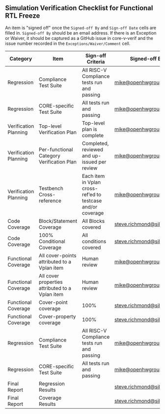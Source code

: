 ## Simulation Verification Checklist for Functional RTL Freeze
An item is "signed off" once the `Signed-off By` and `Sign-off Date` cells are filled in. `Signed-off By` should be an email address.  If there is an Exception or Waiver, it should be captured as a GitHub issue in core-v-verif and the issue number recorded in the `Exceptions/Waiver/Comment` cell.


| Category              | Item                                            | Sign-off Criteria                                           | Signed-off By                                  | Signed-off Date  | Exceptions/Waiver                                            |
| --------------------- | ----------------------------------------------- | ----------------------------------------------------------- | ---------------------------------------------- | ---------- | ------------------------------------------------------------ |
| Regression            | Compliance Test Suite                           | All RISC-V Compliance tests run and passing                 | mike@openhwgroup.org                           | 2020-12-01 | https://github.com/openhwgroup/core-v-verif/issues/412       |
| Regression            | CORE-specific Test Suite                        | All tests run and passing                                   | mike@openhwgroup.org                           | yyyy-mm-dd | Captured as core-v-verif issues                              |
| Verification Planning | Top-level Verification Plan                     | Top-level plan is complete                                  | mike@openhwgroup.org                           | 2020-10-01 | None allowed                                                 |
| Verification Planning | Per-functional Category Verification Plan       | Completed, reviewed and up-issued per review                | mike@openhwgroup.org                           | 2020-11-20 | Captured as core-v-docs issues                               |
| Verification Planning | Testbench Cross-reference                       | Each item in Vplan cross-ref’ed to testcase and/or coverage | mike@openhwgroup.org                           | yyyy-mm-dd | Captured as core-v-docs issues                               |
| Code Coverage         | Block/Statement Coverage                        | All Blocks covered                                          | steve.richmond@silabs.com                      | yyyy-mm-dd | None allowed exception for those related to fixed parameters |
| Code Coverage         | 100% Conditional Coverage                       | All conditions covered                                      | steve.richmond@silabs.com                      | yyyy-mm-dd | Captured as core-v-verif issues                              |
| Functional Coverage   | All cover-points attributed to a Vplan item     | Human review                                                | mike@openhwgroup.org                           | yyyy-mm-dd | Captured as core-v-verif issues                              |
| Functional Coverage   | All cover properties attributed to a Vplan item | Human review                                                | mike@openhwgroup.org                           | yyyy-mm-dd | Captured as core-v-verif issues                              |
| Functional Coverage   | Cover-point coverage                            | 100%                                                        | steve.richmond@silabs.com                      | yyyy-mm-dd | Captured as core-v-verif issues                              |
| Functional Coverage   | Cover-property coverage                         | 100%                                                        | steve.richmond@silabs.com                      | yyyy-mm-dd | Captured as core-v-verif issues                              |
| Regression            | Compliance Test Suite                           | All RISC-V Compliance tests run and passing                 | mike@openhwgroup.org                           | 2020-12-01 | https://github.com/openhwgroup/core-v-verif/issues/412       |
| Regression            | CORE-specific Test Suite                        | All tests run and passing                                   | mike@openhwgroup.org                           | yyyy-mm-dd | Captured as core-v-verif issues                              |
| Final Report          | Regression Results                              |                                                             | steve.richmond@silabs.com                      | yyyy-mm-dd |                                                              |
| Final Report          | Coverage Results                                |                                                             | steve.richmond@silabs.com                      | yyyy-mm-dd |                                                              |
